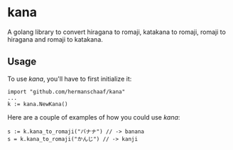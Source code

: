 kana
=======

A golang library to convert hiragana to romaji, katakana to romaji, romaji to hiragana and romaji to katakana. 

Usage
-------

To use *kana*, you'll have to first initialize it:

    import "github.com/hermanschaaf/kana"
    ...
    k := kana.NewKana()

Here are a couple of examples of how you could use *kana*:

    s := k.kana_to_romaji("バナナ") // -> banana
    s = k.kana_to_romaji("かんじ") // -> kanji
